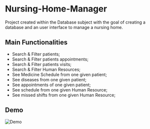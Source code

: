 # Nursing-Home-Manager
Project created within the Database subject with the goal of creating a database and an user interface to manage a nursing home.

## Main Functionalities
  * Search & Filter patients;
  * Search & Filter patients appointments;
  * Search & Filter patients visits;
  * Search & Filter Human Resources;
  * See Medicine Schedule from one given patient;
  * See diseases from one given patient;
  * See appointments of one given patient;
  * See schedule from one given Human Resource;
  * See missed shifts from one given Human Resource;

## Demo
![Demo](https://image.ibb.co/dtPUz5/Final_Video_1.gif)

